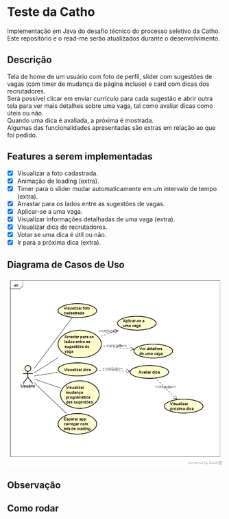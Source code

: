 # Teste da Catho
Implementação em Java do desafio técnico do processo seletivo da Catho. Este repositório e o read-me serão atualizados durante o desenvolvimento.

## Descrição
Tela de home de um usuário com foto de perfil, slider com sugestões de vagas (com timer de mudança de página incluso) e card com dicas dos recrutadores.  
Será possível clicar em enviar currículo para cada sugestão e abrir outra tela para ver mais detalhes sobre uma vaga, tal como avaliar dicas como úteis ou não.  
Quando uma dica é avaliada, a próxima é mostrada.  
Algumas das funcionalidades apresentadas são extras em relação ao que foi pedido.  

## Features a serem implementadas
- [X] Visualizar a foto cadastrada. 
- [X] Animação de loading (extra). 
- [X] Timer para o slider mudar automaticamente em um intervalo de tempo (extra).
- [X] Arrastar para os lados entre as sugestões de vagas.
- [X] Aplicar-se a uma vaga.
- [X] Visualizar informações detalhadas de uma vaga (extra).
- [X] Visualizar dica de recrutadores.
- [X] Votar se uma dica é útil ou não.
- [X] Ir para a próxima dica (extra).

## Diagrama de Casos de Uso
![Diagrama de Casos de Uso](/img/DiagramaTesteCatho.png)

## Observação

## Como rodar

